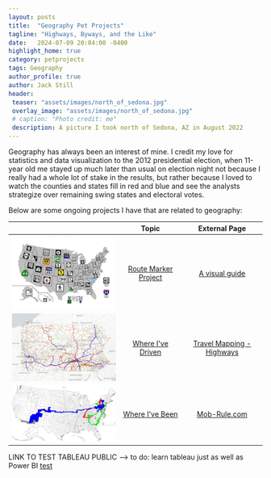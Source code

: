 ```yaml
---
layout: posts
title:  "Geography Pet Projects"
tagline: "Highways, Byways, and the Like"
date:   2024-07-09 20:04:00 -0400
highlight_home: true
category: petprojects
tags: Geography
author_profile: true
author: Jack Still
header:
 teaser: "assets/images/north_of_sedona.jpg"
 overlay_image: "assets/images/north_of_sedona.jpg"
 # caption: "Photo credit: me"
 description: A picture I took north of Sedona, AZ in August 2022
---
```


Geography has always been an interest of mine. I credit my love for statistics and data visualization to the 2012 presidential election, when 11-year old me stayed up much later than usual on election night not because I really had a whole lot of stake in the results, but rather because I loved to watch the counties and states fill in red and blue and see the analysts strategize over remaining swing states and electoral votes. 

Below are some ongoing projects I have that are related to geography:


|  | Topic | External Page |
|:-------------------------:|:-------------------------:|:-------------------------:|
| <img src="/assets/images/route_signs.jpg" width="300">  | [Route Marker Project](/geography/route_marker_project/highways_home) | [A visual guide](https://99percentinvisible.org/article/american-highways-101-visual-guide-to-u-s-road-sign-designs-numbering-systems/) |
| <img src="/assets/images/tm_thumbnail.png" width="300"> | [Where I've Driven](/geography/travelmapping/travelmapping) | [Travel Mapping - Highways](https://travelmapping.net/user/?units=miles&u=jtstill&) |
| <img src="/assets/images/mobrule_thumbnail.gif" width="300"> | [Where I've Been](/geography/mobrule/mobrule) | [Mob-Rule.com](https://mob-rule.com/scoreboard) |




LINK TO TEST TABLEAU PUBLIC --> to do: learn tableau just as well as Power BI
[test](/geography/route_marker_project/tableau_test.html)